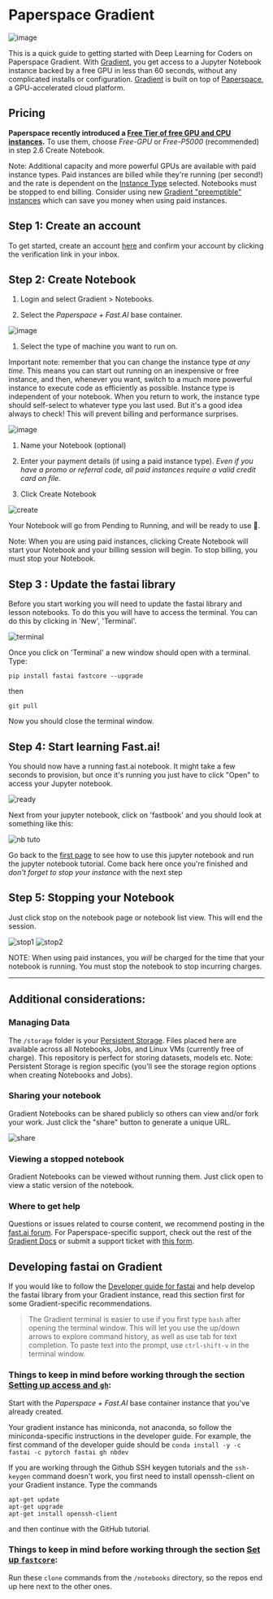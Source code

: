 # Paperspace Gradient

![image](images/gradient/fastaiv4-gradient-new.jpg)

This is a quick guide to getting started with Deep Learning for Coders on Paperspace Gradient. With [Gradient](https://gradient.paperspace.com/), you get access to a Jupyter Notebook instance backed by a free GPU in less than 60 seconds, without any complicated installs or configuration. [Gradient](https://gradient.paperspace.com/) is built on top of [Paperspace](https://www.paperspace.com/), a GPU-accelerated cloud platform.

## Pricing

**Paperspace recently introduced a [Free Tier of free GPU and CPU instances](https://docs.paperspace.com/gradient/instances/free-instances).** To use them, choose *Free-GPU* or *Free-P5000* (recommended) in step 2.6 Create Notebook.

Note: Additional capacity and more powerful GPUs are available with paid instance types.  Paid instances are billed while they're running (per second!) and the rate is dependent on the [Instance Type](https://gradient.paperspace.com/instances) selected. Notebooks must be stopped to end billing.  Consider using new [Gradient "preemptible" instances](https://docs.paperspace.com/gradient/instances/preemptible-instances) which can save you money when using paid instances.

## Step 1: Create an account

To get started, create an account [here](https://console.paperspace.com/signup?gradient=true) and confirm your account by clicking the verification link in your inbox.

## Step 2: Create Notebook

1. Login and select Gradient > Notebooks.

2. Select the _Paperspace + Fast.AI_ base container.

![image](images/gradient/choose-container.jpg)

1. Select the type of machine you want to run on.

Important note: remember that you can change the instance type _at any time._ This means you can start out running on an inexpensive or free instance, and then, whenever you want, switch to a much more powerful instance to execute code as efficiently as possible. Instance type is independent of your notebook. When you return to work, the instance type should self-select to whatever type you last used. But it's a good idea always to check! This will prevent billing and performance surprises.

![image](images/gradient/choose-instance.jpg)

1. Name your Notebook (optional)

2. Enter your payment details (if using a paid instance type). _Even if you have a promo or referral code, all paid instances require a valid credit card on file._

3. Click Create Notebook

![create](images/gradient/create.png)

Your Notebook will go from Pending to Running, and will be ready to use 🌟.

Note: When you are using paid instances, clicking Create Notebook will start your Notebook and your billing session will begin. To stop billing, you must stop your Notebook.

## Step 3 : Update the fastai library

Before you start working you will need to update the fastai library and lesson notebooks. To do this you will have to access the terminal. You can do this by clicking in 'New', 'Terminal'.

![terminal](images/gradient/terminal.jpg)

Once you click on 'Terminal' a new window should open with a terminal. Type:


    pip install fastai fastcore --upgrade


then

    git pull

Now you should close the terminal window.

## Step 4: Start learning Fast.ai!

You should now have a running fast.ai notebook. It might take a few seconds to provision, but once it's running you just have to click "Open" to access your Jupyter notebook.

![ready](images/gradient/ready.jpg)

Next from your jupyter notebook, click on 'fastbook' and you should look at something like this:

![nb tuto](images/gradient/notebook-view-new.jpg)

Go back to the [first page](https://course.fast.ai/index.html) to see how to use this jupyter notebook and run the jupyter notebook tutorial. Come back here once you're finished and _don't forget to stop your instance_ with the next step

## Step 5: Stopping your Notebook

Just click stop on the notebook page or notebook list view. This will end the session.

![stop1](images/gradient/stop-notebook1.jpg)
![stop2](images/gradient/stop-notebook-list.jpg)

NOTE: When using paid instances, you _will_ be charged for the time that your notebook is running. You must stop the notebook to stop incurring charges.

* * *

## Additional considerations:

### Managing Data

The `/storage` folder is your [Persistent Storage](https://docs.paperspace.com/gradient/data/storage#persistent-storage). Files placed here are available across all Notebooks, Jobs, and Linux VMs (currently free of charge). This repository is perfect for storing datasets, models etc. Note: Persistent Storage is region specific (you'll see the storage region options when creating Notebooks and Jobs).

### Sharing your notebook

Gradient Notebooks can be shared publicly so others can view and/or fork your work.  Just click the "share" button to generate a unique URL.

![share](images/gradient/share.jpg)

### Viewing a stopped notebook

Gradient Notebooks can be viewed without running them. Just click open to view a static version of the notebook.

### Where to get help

Questions or issues related to course content, we recommend posting in the [fast.ai forum](http://forums.fast.ai/). For Paperspace-specific support, check out the rest of the [Gradient Docs](https://docs.paperspace.com/gradient/) or submit a support ticket with [this form](https://support.paperspace.com/hc/en-us/requests/new).

## Developing fastai on Gradient

If you would like to follow the [Developer guide for fastai](http://docs.fast.ai/dev-setup) and help develop the fastai library from your Gradient instance,
read this section first for some Gradient-specific recommendations.

> The Gradient terminal is easier to use if you first type `bash` after opening the terminal window. This will let you use the up/down arrows to explore command history, as well as use tab for text completion. To paste text into the prompt, use `ctrl-shift-v` in the terminal window. 

### Things to keep in mind before working through the section [Setting up access and `gh`](http://docs.fast.ai/dev-setup#Setting-up-access-and-gh):

Start with the _Paperspace + Fast.AI_ base container instance that you've already created.

Your gradient instance has miniconda, not anaconda, so follow the miniconda-specific instructions in the developer guide. For example, the first command of the developer guide should be `conda install -y -c fastai -c pytorch fastai gh nbdev`

If you are working through the Github SSH keygen tutorials and the `ssh-keygen` command doesn't work, you first need to install openssh-client on your Gradient instance. Type the commands 

    apt-get update
    apt-get upgrade
    apt-get install openssh-client

and then continue with the GitHub tutorial.

### Things to keep in mind before working through the section [Set up `fastcore`](http://docs.fast.ai/dev-setup#Set-up-fastcore):

Run these `clone` commands from the `/notebooks` directory, so the repos end up here next to the other ones.
